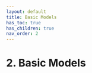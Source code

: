 ```yaml
---
layout: default
title: Basic Models
has_toc: true
has_children: true
nav_order: 2
---
```

# 2. Basic Models
